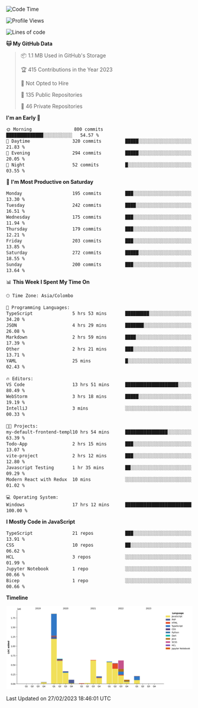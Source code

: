 
<!--START_SECTION:waka-->
![Code Time](http://img.shields.io/badge/Code%20Time-913%20hrs%2050%20mins-blue)

![Profile Views](http://img.shields.io/badge/Profile%20Views-0-blue)

![Lines of code](https://img.shields.io/badge/From%20Hello%20World%20I%27ve%20Written-5.9%20million%20lines%20of%20code-blue)

**🐱 My GitHub Data** 

> 📦 1.1 MB Used in GitHub's Storage 
 > 
> 🏆 415 Contributions in the Year 2023
 > 
> 🚫 Not Opted to Hire
 > 
> 📜 135 Public Repositories 
 > 
> 🔑 46 Private Repositories 
 > 
**I'm an Early 🐤** 

```text
🌞 Morning                800 commits         ██████████████░░░░░░░░░░░   54.57 % 
🌆 Daytime                320 commits         █████░░░░░░░░░░░░░░░░░░░░   21.83 % 
🌃 Evening                294 commits         █████░░░░░░░░░░░░░░░░░░░░   20.05 % 
🌙 Night                  52 commits          █░░░░░░░░░░░░░░░░░░░░░░░░   03.55 % 
```
📅 **I'm Most Productive on Saturday** 

```text
Monday                   195 commits         ███░░░░░░░░░░░░░░░░░░░░░░   13.30 % 
Tuesday                  242 commits         ████░░░░░░░░░░░░░░░░░░░░░   16.51 % 
Wednesday                175 commits         ███░░░░░░░░░░░░░░░░░░░░░░   11.94 % 
Thursday                 179 commits         ███░░░░░░░░░░░░░░░░░░░░░░   12.21 % 
Friday                   203 commits         ███░░░░░░░░░░░░░░░░░░░░░░   13.85 % 
Saturday                 272 commits         █████░░░░░░░░░░░░░░░░░░░░   18.55 % 
Sunday                   200 commits         ███░░░░░░░░░░░░░░░░░░░░░░   13.64 % 
```


📊 **This Week I Spent My Time On** 

```text
🕑︎ Time Zone: Asia/Colombo

💬 Programming Languages: 
TypeScript               5 hrs 53 mins       █████████░░░░░░░░░░░░░░░░   34.20 % 
JSON                     4 hrs 29 mins       ███████░░░░░░░░░░░░░░░░░░   26.08 % 
Markdown                 2 hrs 59 mins       ████░░░░░░░░░░░░░░░░░░░░░   17.39 % 
Other                    2 hrs 21 mins       ███░░░░░░░░░░░░░░░░░░░░░░   13.71 % 
YAML                     25 mins             █░░░░░░░░░░░░░░░░░░░░░░░░   02.43 % 

🔥 Editors: 
VS Code                  13 hrs 51 mins      ████████████████████░░░░░   80.49 % 
WebStorm                 3 hrs 18 mins       █████░░░░░░░░░░░░░░░░░░░░   19.19 % 
IntelliJ                 3 mins              ░░░░░░░░░░░░░░░░░░░░░░░░░   00.33 % 

🐱‍💻 Projects: 
my-default-frontend-templ10 hrs 54 mins      ████████████████░░░░░░░░░   63.39 % 
Todo-App                 2 hrs 15 mins       ███░░░░░░░░░░░░░░░░░░░░░░   13.07 % 
vite-project             2 hrs 12 mins       ███░░░░░░░░░░░░░░░░░░░░░░   12.80 % 
Javascript Testing       1 hr 35 mins        ██░░░░░░░░░░░░░░░░░░░░░░░   09.29 % 
Modern React with Redux  10 mins             ░░░░░░░░░░░░░░░░░░░░░░░░░   01.02 % 

💻 Operating System: 
Windows                  17 hrs 12 mins      █████████████████████████   100.00 % 
```

**I Mostly Code in JavaScript** 

```text
TypeScript               21 repos            ███░░░░░░░░░░░░░░░░░░░░░░   13.91 % 
CSS                      10 repos            ██░░░░░░░░░░░░░░░░░░░░░░░   06.62 % 
HCL                      3 repos             ░░░░░░░░░░░░░░░░░░░░░░░░░   01.99 % 
Jupyter Notebook         1 repo              ░░░░░░░░░░░░░░░░░░░░░░░░░   00.66 % 
Bicep                    1 repo              ░░░░░░░░░░░░░░░░░░░░░░░░░   00.66 % 
```



**Timeline**

![Lines of Code chart](https://raw.githubusercontent.com/ccweerasinghe1994/ccweerasinghe1994/master/assets/bar_graph.png)


 Last Updated on 27/02/2023 18:46:01 UTC
<!--END_SECTION:waka-->
